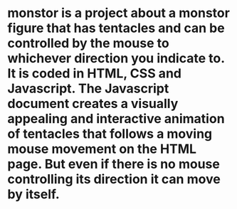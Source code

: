 # monstor is a project about a monstor figure that has tentacles and can be controlled by the mouse to whichever direction you indicate to. It is coded in HTML, CSS and Javascript. The Javascript document creates a visually appealing and interactive animation of tentacles that follows a moving mouse movement on the HTML page. But even if there is no mouse controlling its direction it can move by itself.
